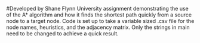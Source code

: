 #Developed by Shane Flynn University assignment demonstrating the use of the A* algorithm and how it finds the shortest path quickly from a source node to a target node. Code is set up to take a variable sized .csv file for the node names, heuristics, and the adjacency matrix. Only the strings in main need to be changed to achieve a quick result.

